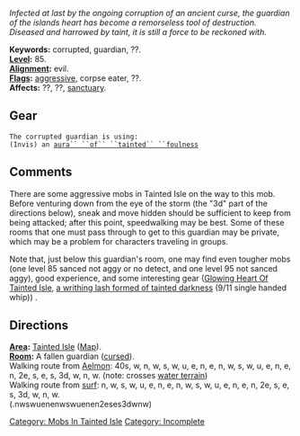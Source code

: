 *Infected at last by the ongoing corruption of an ancient curse, the
guardian of the islands heart has become a remorseless tool of
destruction. Diseased and harrowed by taint, it is still a force to be
reckoned with.*

**Keywords:** corrupted, guardian, ??.  
**[Level](Level.md "wikilink"):** 85.  
**[Alignment](Alignment.md "wikilink"):** evil.  
**[Flags](:Category:_Mob_Types.md "wikilink"):**
[aggressive](Aggressive_Mobs.md "wikilink"), corpse eater, ??.  
**Affects:** ??, ??, [sanctuary](Sanctuary.md "wikilink").  

## Gear

`The corrupted guardian is using:`  
`(Invis) an `[`aura`` ``of`` ``tainted`` ``foulness`](Aura_Of_Tainted_Foulness.md "wikilink")

## Comments

There are some aggressive mobs in Tainted Isle on the way to this mob.
Before venturing down from the eye of the storm (the "3d" part of the
directions below), sneak and move hidden should be sufficient to keep
from being attacked; after this point, speedwalking may be best. Some of
these rooms that one must pass through to get to this guardian may be
private, which may be a problem for characters traveling in groups.

Note that, just below this guardian's room, one may find even tougher
mobs (one level 85 sanced not aggy or no detect, and one level 95 not
sanced aggy), good experience, and some interesting gear ([Glowing Heart
Of Tainted Isle](Glowing_Heart_Of_Tainted_Isle "wikilink"), [a writhing
lash formed of tainted
darkness](Writhing_Lash_Of_Tainted_Darkness.md "wikilink") (9/11 single
handed whip)) .

## Directions

**[Area](:Category:_Areas.md "wikilink"):** [Tainted
Isle](:Category:_Tainted_Isle.md "wikilink")
([Map](Tainted_Isle_Map.md "wikilink")).  
**[Room](:Category:_Rooms.md "wikilink"):** A fallen guardian
([cursed](Cursed_Rooms.md "wikilink")).  
Walking route from [Aelmon](Aelmon.md "wikilink"): 40s, w, n, w, s, w,
u, e, n, e, n, w, s, w, u, e, n, e, n, 2e, s, e, s, 3d, w, n, w. (note:
crosses [water terrain](Water_Terrain.md "wikilink"))  
Walking route from [surf](Raging_Surf.md "wikilink"): n, w, s, w, u, e,
n, e, n, w, s, w, u, e, n, e, n, 2e, s, e, s, 3d, w, n, w.  
(.nwswuenenwswuenen2eses3dwnw)

[Category: Mobs In Tainted
Isle](Category:_Mobs_In_Tainted_Isle "wikilink") [Category:
Incomplete](Category:_Incomplete "wikilink")
